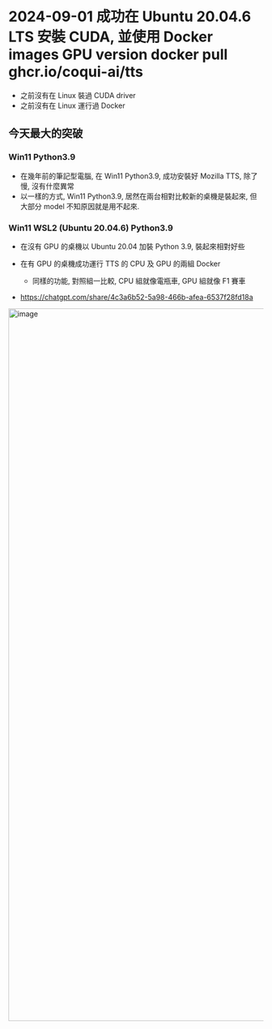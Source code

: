 # 2024-09-01 成功在 Ubuntu 20.04.6 LTS 安裝 CUDA, 並使用 Docker images GPU version docker pull ghcr.io/coqui-ai/tts
- 之前沒有在 Linux 裝過 CUDA driver
- 之前沒有在 Linux 運行過 Docker
## 今天最大的突破 
### Win11 Python3.9
- 在幾年前的筆記型電腦, 在 Win11 Python3.9, 成功安裝好 Mozilla TTS, 除了慢, 沒有什麼異常 
- 以一樣的方式, Win11 Python3.9, 居然在兩台相對比較新的桌機是裝起來, 但大部分 model 不知原因就是用不起來.
### Win11 WSL2 (Ubuntu 20.04.6) Python3.9  
- 在沒有 GPU 的桌機以 Ubuntu 20.04 加裝 Python 3.9, 裝起來相對好些
- 在有 GPU 的桌機成功運行 TTS 的 CPU 及 GPU 的兩組 Docker
  - 同樣的功能, 對照組一比較, CPU 組就像電瓶車, GPU 組就像 F1 賽車


- https://chatgpt.com/share/4c3a6b52-5a98-466b-afea-6537f28fd18a

<img width="1406" alt="image" src="https://github.com/user-attachments/assets/97b37313-6579-4e44-8503-52d5d2196d3f">
